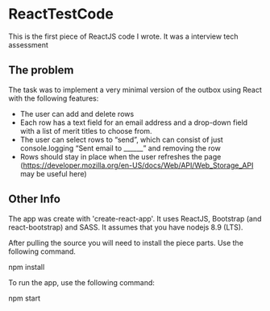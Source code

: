 # ReactTestCode
This is the first piece of ReactJS code I wrote.  It was a interview tech assessment

## The problem

The task was to implement a very minimal version of the outbox using React with the following features:

* The user can add and delete rows
* Each row has a text field for an email address and a drop-down field with a list of merit titles to choose from.
* The user can select rows to “send”, which can consist of just console.logging “Sent email to ______” and removing the row
* Rows should stay in place when the user refreshes the page (https://developer.mozilla.org/en-US/docs/Web/API/Web_Storage_API may be useful here)

## Other Info 

The app was create with 'create-react-app'.  It uses ReactJS, Bootstrap (and react-bootstrap) and SASS.  It assumes that
you have nodejs 8.9 (LTS).

After pulling the source you will need to install the piece parts.  Use the following command.

  npm install
  
To run the app, use the following command:

  npm start
  
